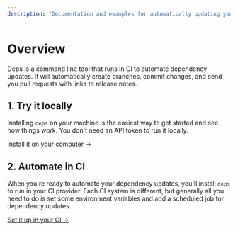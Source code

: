 ```yaml
---
description: "Documentation and examples for automatically updating your dependencies with deps"
---
```


# Overview

Deps is a command line tool that runs in CI to automate dependency updates. It will automatically create branches, commit changes, and send you pull requests with links to release notes.

## 1. Try it locally

Installing `deps` on your machine is the easiest way to get started and see how things work.
You don't need an API token to run it locally.

[Install it on your computer →](/local/)

## 2. Automate in CI

When you're ready to automate your dependency updates,
you'll install `deps` to run in your CI provider.
Each CI system is different,
but generally all you need to do is set some environment variables and add a scheduled job for dependency updates.

[Set it up in your CI →](/ci/)
